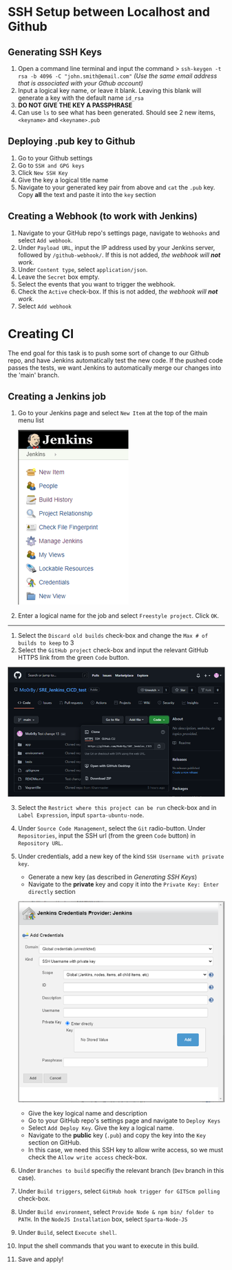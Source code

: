 # SSH Setup between Localhost and Github
## Generating SSH Keys

1. Open a command line terminal and input the command > `ssh-keygen -t rsa -b 4096 -C "john.smith@email.com"` *(Use the same email address that is associated with your Gthub account)*
2. Input a logical key name, or leave it blank. Leaving this blank will generate a key with the default name `id_rsa`
3. **DO NOT GIVE THE KEY A PASSPHRASE**
4. Can use `ls` to see what has been generated. Should see 2 new items, `<keyname>` and `<keyname>.pub`

## Deploying .pub key to Github
1. Go to your Github settings
2. Go to `SSH and GPG keys`
3. Click `New SSH Key`
4. Give the key a logical title name
5. Navigate to your generated key pair from above and `cat` the `.pub` key. Copy **all** the text and paste it into the `key` section

## Creating a Webhook (to work with Jenkins)
1. Navigate to your GitHub repo's settings page, navigate to `Webhooks` and select `Add webhook`.
2. Under `Payload URL`, input the IP address used by your Jenkins server, followed by `/github-webhook/`. If this is not added, *the webhook will __not__ work*.
3. Under `Content type`, select `application/json`.
4. Leave the `Secret` box empty.
5. Select the events that you want to trigger the webhook.
6. Check the `Active` check-box. If this is not added, *the webhook will __not__ work*.
7. Select `Add webhook`


# Creating CI
The end goal for this task is to push some sort of change to our Github repo, and have Jenkins automatically test the new code.
If the pushed code passes the tests, we want Jenkins to automatically merge our changes into the 'main' branch.

## Creating a Jenkins job
1. Go to your Jenkins page and select `New Item` at the top of the main menu list

    ![](./img/Jenkins_main_menu.PNG)

2. Enter a logical name for the job and select `Freestyle project`. Click `OK`.

---
1. Select the `Discard old builds` check-box and change the `Max # of builds to keep` to 3
2. Select the `GitHub project` check-box and input the relevant GitHub HTTPS link from the green `Code` button.

![](./img/GitHub_http_url.PNG)

3. Select the `Restrict where this project can be run` check-box and in `	Label Expression`, input `sparta-ubuntu-node`.
4. Under `Source Code Management`, select the `Git` radio-button.
Under `Repositories`, input the SSH url (from the green `Code` button) in `Repository URL`.
5. Under credentials, add a new key of the kind `SSH Username with private key`.
    - Generate a new key (as described in *Generating SSH Keys*)
    - Navigate to the **private** key and copy it into the `Private Key: Enter directly` section

    ![](./img/Jenkins_add_key.PNG)

    - Give the key logical name and description
    - Go to your GitHub repo's settings page and navigate to `Deploy Keys`
    - Select `Add Deploy Key`. Give the key a logical name.
    - Navigate to the **public** key (`.pub`) and copy the key into the `Key` section on GitHub.
    - In this case, we need this SSH key to allow write access, so we must check the `Allow write access` check-box.

6. Under `Branches to build` specifiy the relevant branch (`Dev` branch in this case).
7. Under `Build triggers`, select `GitHub hook trigger for GITScm polling` check-box.
8. Under `Build environment`, select `Provide Node & npm bin/ folder to PATH`. In the `NodeJS Installation` box, select `Sparta-Node-JS`
9. Under `Build`, select `Execute shell`.
10. Input the shell commands that you want to execute in this build.
11. Save and apply!